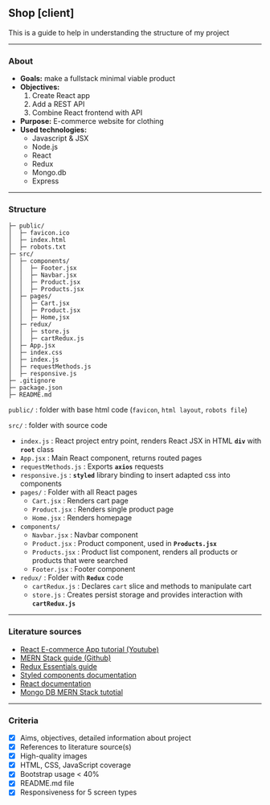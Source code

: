 ## Shop [client]
This is a guide to help in understanding the structure of my project

---

### About
- **Goals:** make a fullstack minimal viable product
- **Objectives:** 
  1. Create React app 
  2. Add a REST API
  3. Combine React frontend with API
- **Purpose:** E-commerce website for clothing
- **Used technologies:**
  - Javascript & JSX
  - Node.js
  - React
  - Redux
  - Mongo.db
  - Express

---

### Structure
```client/
├─ public/
│  ├─ favicon.ico
│  ├─ index.html
│  ├─ robots.txt
├─ src/
│  ├─ components/
│  │  ├─ Footer.jsx
│  │  ├─ Navbar.jsx
│  │  ├─ Product.jsx
│  │  ├─ Products.jsx
│  ├─ pages/
│  │  ├─ Cart.jsx
│  │  ├─ Product.jsx
│  │  ├─ Home,jsx
│  ├─ redux/
│  │  ├─ store.js
│  │  ├─ cartRedux.js
│  ├─ App.jsx
│  ├─ index.css
│  ├─ index.js
│  ├─ requestMethods.js
│  ├─ responsive.js
├─ .gitignore
├─ package.json
├─ README.md
```

`public/` : folder with base html code (`favicon`, `html layout`, `robots file`)

`src/` : folder with source code
- `index.js` : React project entry point, renders React JSX in HTML **`div`** with **`root`** class
- `App.jsx` : Main React component, returns routed pages
- `requestMethods.js` : Exports **`axios`** requests
- `responsive.js` : **`styled`** library binding to insert adapted css into components
- `pages/` : Folder with all React pages
  - `Cart.jsx` : Renders cart page
  - `Product.jsx` : Renders single product page
  - `Home.jsx` : Renders homepage
- `components/`
  - `Navbar.jsx` : Navbar component
  - `Product.jsx` : Product component, used in **`Products.jsx`**
  - `Products.jsx` : Product list component, renders all products or products that were searched
  - `Footer.jsx` : Footer component
- `redux/` : Folder with **`Redux`** code
  - `cartRedux.js` : Declares `cart` slice and methods to manipulate cart
  - `store.js` : Creates persist storage and provides interaction with **`cartRedux.js`**

---

### Literature sources
- [React E-commerce App tutorial (Youtube)](https://youtu.be/y66RgYMAgSo)
- [MERN Stack guide (Github)](https://github.com/safak/youtube/blob/mern-ecommerce-app/)
- [Redux Essentials guide](https://redux.js.org/tutorials/essentials/part-1-overview-concepts)
- [Styled components documentation](https://styled-components.com/docs)
- [React documentation](https://reactjs.org/docs/getting-started.html)
- [Mongo DB MERN Stack tutotial](https://www.mongodb.com/languages/mern-stack-tutorial)

---

### Criteria
- [x] Aims, objectives, detailed information about project
- [x] References to literature source(s)
- [x] High-quality images
- [x] HTML, CSS, JavaScript coverage
- [x] Bootstrap usage < 40%
- [x] README.md file
- [x] Responsiveness for 5 screen types